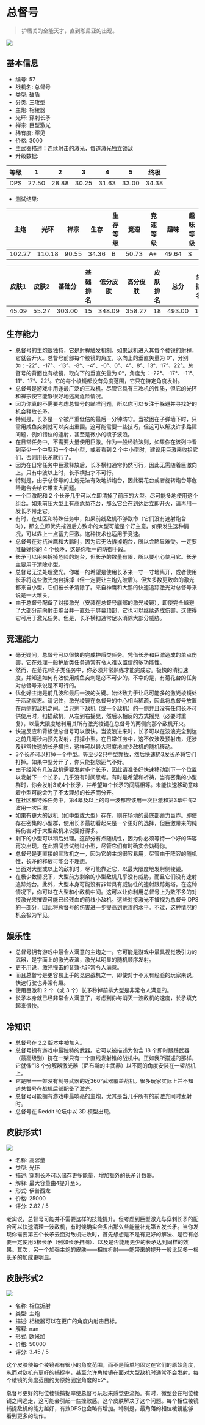 # 总督号

> 护盾关的全能天才，直到珈尼亚的出现。

<img src="/ships/ship_57.png" style={{zoom:1}}/>

## 基本信息

- 编号: 57
- 战机名: 总督号
- 类型: 破盾
- 分类: 三攻型
- 主炮: 相棱器
- 光环: 穿刺长矛
- 禅宗: 巨型激光
- 稀有度: 罕见
- 价格: 3000
- 主武器描述：连续射击的激光，每道激光独立锁敌
- 升级数据: 

| 等级 | 1 | 2 | 3 | 4 | 5 | 终极 |
|--|--|--|--|--|--|--|
| DPS | 27.50 | 28.88 | 30.25 | 31.63 | 33.00 | 34.38 |

- 测试结果: 

| 主炮 | 光环 | 禅宗 | 生存 | 生存等级 | 竞速 | 竞速等级 | 趣味 | 趣味等级 |
|--|--|--|--|--|--|--|--|--|
| 102.27 | 110.18 | 90.55 | 34.36 | B | 50.73 | A+ | 49.64 | S |

| 皮肤1 | 皮肤2 | 基础分 | 基础排名 | 低分皮肤 | 高分皮肤 | 皮肤排名 | 总分 | 总排名 |
|--|--|--|--|--|--|--|--|--|
| 45.09 | 55.27 | 303.00 | 15 | 348.09 | 358.27 | 18 | 493.00 | 14 |

## 生存能力

- 总督号的主炮很独特，它是射程触发机制，如果敌机进入其每个棱镜的射程，它就会开火。总督号前部每个棱镜的角度，以向上的垂直矢量为 0°，分别为：-22°、-17°、-13°、-8°、-4°、-0°、0°、4°、8°、13°、17°、22°。总督号的背面也有棱镜，取向下的垂直矢量为 0°，角度为：-22°、-17°、-11°、11°、17°、22°。它的每个棱镜都没有角度范围，它只在特定角度发射。
- 总督号是游戏中用途最广泛的三攻机。尽管它具有三攻机的性质，但它的光环和禅宗使它能够很好地逃离危险情况。
- 因为你真的不需要考虑总督号的瞄准问题，所以你可以专注于躲避并寻找好的机会释放长矛。
- 特别是，长矛是一个被严重低估的最后一分钟防守。当被困在子弹墙下时，只需用咸鱼突刺就可以突出重围。这可能需要一些技巧，但这可以解决许多路障问题，例如错位的速射，甚至是微小的喷子波浪。
- 在日常任务中，不需要大量使用巨激。作为一般经验法则，如果你在该列中看到至少一个中型和一个中小型，或者看到 2 个中小型时，建议用巨激来收拾它们，否则用长矛就行了。
- 因为在日常任务中巨激释放后，长矛横扫通常仍然可行，因此无需随着巨激向上。只有中波以上时，长矛横扫才不可行。
- 特别是，由于总督号的主炮无法有效地拆炮台，因此菊花台或者旋转炮台等危险炮台会给它带来大问题。
- 一个巨激配和 2 个长矛几乎可以立即清掉了前压的大型。尽可能多地使用这个组合。如果前压大型上有高危菊花台，那么它会在到达后立即开火，请再用一发长矛带走它。
- 有时，在社区和特殊任务中，如果前线敌机不够致命（它们没有速射炮台时），那么立即优先摧毁后方致命的大型可能是个好主意。如果发生这种情况，可以靠上一点蓄力巨激。这种技术也适用于竞速。
- 总督号在对抗神鹰和大鹏时，因为它无法拆掉炮台，所以会略显难受。一定要准备好你的 4 个长矛，这是你唯一的防御手段。
- 长矛可以用来拆掉危险的炮台，但长矛的数量有限，所以要小心使用它。长矛主要用于清除小型。
- 总督号无法处理激光。你唯一的希望是使用长矛来一寸一寸地离开，或者使用长矛将这些激光炮台拆掉（但一定要让主炮先破盾）。但大多数更致命的激光都来自小型，它们被长矛清除了。来自神鹰和大鹏的快速追踪激光对总督号来说是一大难关。
- 由于总督号配备了对接激光（安装在总督号底部的激光棱镜），即使完全躲避了大部分前向射击炮台并一直处于屏幕顶部，它也可以继续造成伤害，这使得它可用于激光任务。但是，长矛横扫通常足以消除大部分威胁。

## 竞速能力

- 毫无疑问，总督号可以很快的完成护盾类任务。凭借长矛和巨激造成的单点伤害，它在处理一般护盾类任务通常有令人难以置信的多功能性。
- 然而，在菊花/喷子类任务中，你必须非常熟练才能完成它。极快的清扫速度，并知道如何有效使用咸鱼突刺是必不可少的。不幸的是，有菊花台的任务对总督号来说是不可行的。
- 优化好主炮是前几波和最后一波的关键。始终致力于让尽可能多的激光棱镜处于活动状态。请记住，激光棱镜在总督号的中心相当稀疏，因此将总督号放置在两侧的敌机之间。当只剩下敌机（或一个敌机）的一侧并且没有任何长矛可供使用时，扫描敌机，从左到右摇晃，然后以相反的方式摇晃（必要时重复），以最大限度地利用其所有激光棱镜在总督号的两侧向那个敌机开火。
- 快速反应和背板使总督号可以很快。当波浪进来时，长矛可以在波浪完全到达之前几毫秒内预先发射，打掉小型。在日常任务中，这不仅涉及预射击，还涉及非常快速的长矛横扫，这样可以最大限度地减少敌机的随机移动。
- 3个长矛可以打掉一个中型。等至少2只中型靠拢，然后快速扔3发长矛将它们打掉。如果中型分开了，你只能抱怨运气不好。
- 由于经常有几波敌机需要发射多个长矛，因此请准备好快速移动到下一个位置以发射下一个长矛。几乎没有时间思考。有时是希望和祈祷，当有密集的小型群时，你会发射3或4个长矛，并希望每个长矛的间隔相等。未能快速移动意味着小型可能会为了不太理想的长矛而分开。
- 在社区和特殊任务中，第4幕及以上的每一波都应该用一次巨激和第3幕中每2波用一次巨激。
- 如果有更大的敌机（如中型或大型）存在，则在场地的最底部蓄力巨炸。即使存在密集的小型群，使用长矛最初看起来是一个更好的选择，但巨激带来的纯粹伤害对于大型敌机来说要好得多。
- 剩下的小型可以稍后处理。这部分有点随机性，因为你必须等待一个好的阵容再次出现。在此期间尝试绕过小型，尽管它们有时确实会妨碍你。
- 总督号是更直接的三攻机之一，因为它的主炮很容易用，尽管由于阵容的随机性，长矛的释放可能会不理想。
- 当面对大型或以上的敌机时，尽可能靠近它，以最大限度地发射侧棱镜。
- 在极少数情况下，大型前方剩余的小型敌机几乎没有威胁，而且它们没有速射追踪炮台。此外，大型本身可能没有非常具有威胁性的速射跟踪炮塔。在这种情况下，你可以在大型和小敌机中间。这可以让你利用总督号上为数不多的对接激光来摧毁可能已经残血的前线小敌机。这些对接激光不被视为总督号 DPS 的一部分，因此将总督号的伤害进一步提高到荒谬的水平。不过，这种情况的机会极为罕见。

## 娱乐性

- 总督号拥有游戏中最令人满意的主炮之一。它可能是游戏中最具视觉吸引力的武器，是字面上的激光表演，激光以明显的随机顺序发射。
- 更不用说，激光撞击的音效也非常令人满意。
- 而且总督号是更容易上手的竞速战机之一，即使对于不太有经验的玩家来说，快速行驶也非常有趣。
- 使用巨激和 2 个（或 3 个）长矛秒掉前排大型是非常令人满意的。
- 长矛本身就已经非常令人满意了，考虑到你每消灭一波敌机的速度，长矛填充起来很快。

## 冷知识

- 总督号在 2.2 版本中被加入。
- 总督号拥有游戏中最独特的武器。它可以被描述为包含 18 个即时跟踪武器（最高级别）挤在一架只有一个直线发射锥的战机中。正如我所描述的那样，它就像“18 个分解器激光器（尼布斯的主武器）以不同的角度安装在一架战机上。
- 它是唯一一架没有制导武器的近360°武器覆盖战机。很多玩家实际上并不知道总督号在战机后部配备了激光。
- 总督号可能拥有游戏中最响亮的主炮，尤其是当几乎所有的前激光同时发射时。
- 总督号在 Reddit 论坛中以 3D 模型出现。

## 皮肤形式1

<img src="/ships/ship_57_apex_1.png" style={{zoom:1}}/>

- 名称: 高容量
- 类型: 光环
- 描述: 穿刺长矛可以储存更多能量，增加额外的长矛计数器。
- 解释: 最大容量由4提升至5。
- 形式: 伊普西龙
- 价格: 25000
- 评分: 2.82 / 5

老实说，总督号可能并不需要这样的技能提升。但考虑到巨型激光与穿刺长矛的配合可以快速清理一波敌机，有时候确实会多出那么些能量补充第五发长矛。当你发现你需要第五个长矛去面对敌机进攻时，首先想想是不是有更好的解法、是否有必要一定使用5根长矛（例如长矛扫图）、以及是否能用更少的长矛达到同样的效果。其次，另一个加强主炮的皮肤——相位折射——能带来的提升一般比起多一根长矛的加成更明显。

## 皮肤形式2

<img src="/ships/ship_57_apex_2.png" style={{zoom:1}}/>

- 名称: 相位折射
- 类型: 主炮
- 描述: 相棱器可以在更广的角度内射击目标。
- 解释: nan
- 形式: 欧米加
- 价格: 50000
- 评分: 3.45 / 5

这个皮肤使每个棱镜都有很小的角度范围，而不是简单地固定在它们的原始角度，从而对敌机有更好的捕捉率，甚至允许角棱镜在面对大型敌机时通常不会发射。每个棱镜的角度范围约为原始固定角度的±2°。

总督号更好的相位棱镜捕捉率使总督号玩起来感觉更流畅。有时，微型会在相位棱镜之间逃走，这可能会引起一些挫败感。这个皮肤解决了这个问题。每个相位棱镜捕捉敌机的能力越好，有效DPS也会略有增加。特别是，最角落的相位棱镜能够看到更多的动作。
